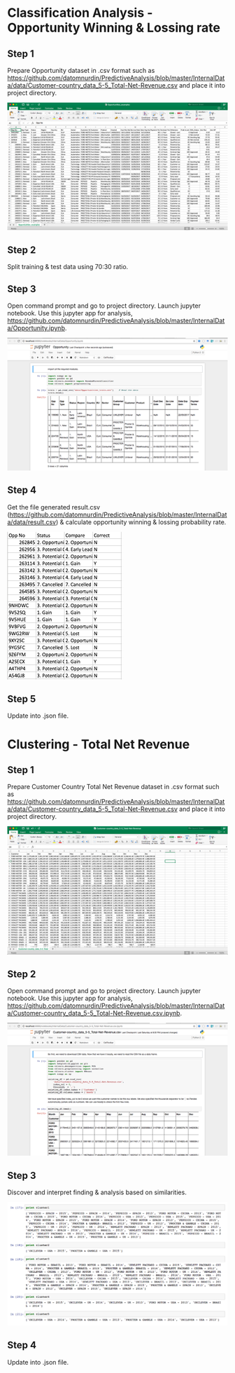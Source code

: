 # Classification Analysis - Opportunity Winning & Lossing rate

## Step 1

Prepare Opportunity dataset in .csv format such as https://github.com/datomnurdin/PredictiveAnalysis/blob/master/InternalData/data/Customer-country_data_5-5_Total-Net-Revenue.csv and place it into project directory.

![Opportunity dataset](https://raw.githubusercontent.com/datomnurdin/PredictiveAnalysis/master/images/image_2.png)

## Step 2

Split training & test data using 70:30 ratio.

## Step 3

Open command prompt and go to project directory. Launch jupyter notebook. Use this jupyter app for analysis, https://github.com/datomnurdin/PredictiveAnalysis/blob/master/InternalData/Opportunity.ipynb.

![Opportunity training dataset](https://raw.githubusercontent.com/datomnurdin/PredictiveAnalysis/master/images/image_3.png)

## Step 4

Get the file generated result.csv (https://github.com/datomnurdin/PredictiveAnalysis/blob/master/InternalData/data/result.csv) & calculate opportunity winning & lossing probability rate.

![Result](https://raw.githubusercontent.com/datomnurdin/PredictiveAnalysis/master/images/image_4.png)

## Step 5

Update into .json file.

# Clustering - Total Net Revenue

## Step 1

Prepare Customer Country Total Net Revenue dataset in .csv format such as https://github.com/datomnurdin/PredictiveAnalysis/blob/master/InternalData/data/Customer-country_data_5-5_Total-Net-Revenue.csv and place it into project directory.

![Customer Country Total Net Revenue dataset](https://raw.githubusercontent.com/datomnurdin/PredictiveAnalysis/master/images/image_5.png)

## Step 2

Open command prompt and go to project directory. Launch jupyter notebook. Use this jupyter app for analysis, https://github.com/datomnurdin/PredictiveAnalysis/blob/master/InternalData/Customer-country_data_5-5_Total-Net-Revenue.csv.ipynb.

![Clustering](https://github.com/datomnurdin/PredictiveAnalysis/blob/master/images/image_6.png)

## Step 3

Discover and interpret finding & analysis based on similarities. 

![Finding & Analysis](https://github.com/datomnurdin/PredictiveAnalysis/blob/master/images/image_7.png)

## Step 4

Update into .json file.

